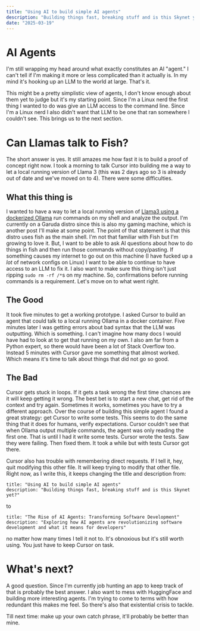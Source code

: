 ```yaml
---
title: "Using AI to build simple AI agents"
description: "Building things fast, breaking stuff and is this Skynet yet?"
date: "2025-03-19"
--- 
```


# AI Agents
I'm still wrapping my head around what exactly constitutes an AI "agent."
I can't tell if I'm making it more or less complicated than it actually is.
In my mind it's hooking up an LLM to the world at large.
That's it.

This might be a pretty simplistic view of agents, I don't know enough about them yet to judge but it's my starting point.
Since I'm a Linux nerd the first thing I wanted to do was give an LLM access to the command line.
Since I'm a Linux nerd I also didn't want that LLM to be one that ran somewhere I couldn't see.
This brings us to the next section.

# Can Llamas talk to Fish?
The short answer is yes.
It still amazes me how fast it is to build a proof of concept right now.
I took a morning to talk Cursor into building me a way to let a local running version of Llama 3 (this was 2 days ago so 3 is already out of date and we've moved on to 4).
There were some difficulties.

## What this thing is
I wanted to have a way to let a local running version of [Llama3 using a dockerized Ollama](https://ollama.ai) run commands on my shell and analyze the output.
I'm currently on a Garuda distro since this is also my gaming machine, which is another post I'll make at some point.
The point of that statement is that this distro uses fish as the main shell.
I'm not that familiar with Fish but I'm growing to love it.
But, I want to be able to ask AI questions about how to do things in fish and then run those commands without copy/pasting.
If something causes my internet to go out on this machine (I have fucked up a *lot* of network configs on Linux) I want to be able to continue to have access to an LLM to fix it.
I also want to make sure this thing isn't just ripping `sudo rm -rf /*`s on my machine.
So, confirmations before running commands is a requirement.
Let's move on to what went right.

## The Good
It took five minutes to get a working prototype.
I asked Cursor to build an agent that could talk to a local running Ollama in a docker container.
Five minutes later I was getting errors about bad syntax that the LLM was outputting.
Which is something.
I can't imagine how many docs I would have had to look at to get that running on my own.
I also am far from a Python expert, so there would have been a lot of Stack Overflow too.
Instead 5 minutes with Cursor gave me something that almost worked.
Which means it's time to talk about things that did not go so good.

## The Bad
Cursor gets stuck in loops.
If it gets a task wrong the first time chances are it will keep getting it wrong.
The best bet is to start a new chat, get rid of the context and try again.
Sometimes it works, sometimes you have to try a different approach.
Over the course of building this simple agent I found a great strategy: get Cursor to write some tests.
This seems to do the same thing that it does for humans, verify expectations.
Cursor couldn't see that when Ollama output multiple commands, the agent was only reading the first one.
That is until I had it write some tests.
Cursor wrote the tests.
Saw they were failing.
Then fixed them.
It took a while but with tests Cursor got there.

Cursor also has trouble with remembering direct requests.
If I tell it, hey, quit modifying this other file.
It will keep trying to modify that other file.
Right now, as I write this, it keeps changing the title and description from:
```
title: "Using AI to build simple AI agents"
description: "Building things fast, breaking stuff and is this Skynet yet?"
```
to
```
title: "The Rise of AI Agents: Transforming Software Development"
description: "Exploring how AI agents are revolutionizing software development and what it means for developers"
```
no matter how many times I tell it not to.
It's obnoxious but it's still worth using.
You just have to keep Cursor on task.

# What's next?
A good question.
Since I'm currently job hunting an app to keep track of that is probably the best answer.
I also want to mess with HuggingFace and building more interesting agents.
I'm trying to come to terms with how redundant this makes me feel.
So there's also that existential crisis to tackle.

Till next time: make up your own catch phrase, it'll probably be better than mine.